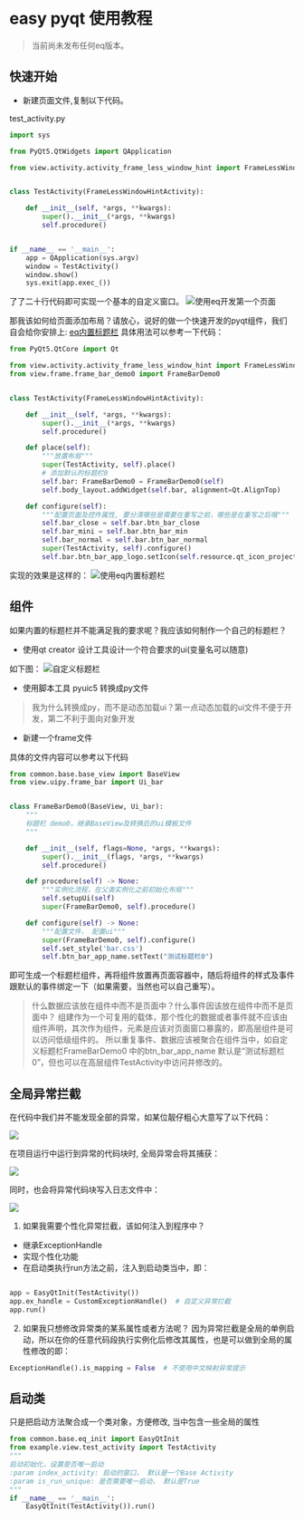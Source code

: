 # easy pyqt 使用教程

> 当前尚未发布任何eq版本。

## 快速开始

- 新建页面文件,复制以下代码。

test_activity.py

```python
import sys

from PyQt5.QtWidgets import QApplication

from view.activity.activity_frame_less_window_hint import FrameLessWindowHintActivity


class TestActivity(FrameLessWindowHintActivity):

    def __init__(self, *args, **kwargs):
        super().__init__(*args, **kwargs)
        self.procedure()


if __name__ == '__main__':
    app = QApplication(sys.argv)
    window = TestActivity()
    window.show()
    sys.exit(app.exec_())
```
了了二十行代码即可实现一个基本的自定义窗口。
![使用eq开发第一个页面](../img/教程第一个页面.png)

那我该如何给页面添加布局？请放心，说好的做一个快速开发的pyqt组件，我们自会给你安排上: [eq内置标题栏]()
具体用法可以参考一下代码：
```python
from PyQt5.QtCore import Qt

from view.activity.activity_frame_less_window_hint import FrameLessWindowHintActivity
from view.frame.frame_bar_demo0 import FrameBarDemo0


class TestActivity(FrameLessWindowHintActivity):

    def __init__(self, *args, **kwargs):
        super().__init__(*args, **kwargs)
        self.procedure()

    def place(self):
        """放置布局"""
        super(TestActivity, self).place()
        # 添加默认的标题栏0 
        self.bar: FrameBarDemo0 = FrameBarDemo0(self)
        self.body_layout.addWidget(self.bar, alignment=Qt.AlignTop)

    def configure(self):
        """配置页面及控件属性, 要分清哪些是需要在重写之前，哪些是在重写之后哦"""
        self.bar_close = self.bar.btn_bar_close
        self.bar_mini = self.bar.btn_bar_min
        self.bar_normal = self.bar.btn_bar_normal
        super(TestActivity, self).configure()
        self.bar.btn_bar_app_logo.setIcon(self.resource.qt_icon_project_png)
```
实现的效果是这样的：
![使用eq内置标题栏](../img/使用eq内置标题栏.gif)

## 组件

如果内置的标题栏并不能满足我的要求呢？我应该如何制作一个自己的标题栏？

- 使用qt creator 设计工具设计一个符合要求的ui(变量名可以随意)

如下图：
![自定义标题栏](../img/0x04设计自定义标题栏.PNG)

- 使用脚本工具 pyuic5 转换成py文件
> 我为什么转换成py，而不是动态加载ui？第一点动态加载的ui文件不便于开发，第二不利于面向对象开发
- 新建一个frame文件

具体的文件内容可以参考以下代码
```python
from common.base.base_view import BaseView
from view.uipy.frame_bar import Ui_bar


class FrameBarDemo0(BaseView, Ui_bar):
    """
    标题栏 demo0，继承BaseView及转换后的ui模板文件
    """

    def __init__(self, flags=None, *args, **kwargs):
        super().__init__(flags, *args, **kwargs)
        self.procedure()

    def procedure(self) -> None:
        """实例化流程，在父类实例化之前初始化布局"""
        self.setupUi(self)
        super(FrameBarDemo0, self).procedure()

    def configure(self) -> None:
        """配置文件， 配置ui"""
        super(FrameBarDemo0, self).configure()
        self.set_style('bar.css')
        self.btn_bar_app_name.setText("测试标题栏0")
```

即可生成一个标题栏组件，再将组件放置再页面容器中，随后将组件的样式及事件跟默认的事件绑定一下（如果需要，当然也可以自己重写）。
> 什么数据应该放在组件中而不是页面中？什么事件因该放在组件中而不是页面中？
> 组建作为一个可复用的载体，那个性化的数据或者事件就不应该由组件声明，其次作为组件，元素是应该对页面窗口暴露的，即高层组件是可以访问低级组件的。
> 所以重复事件、数据应该被聚合在组件当中，如自定义标题栏FrameBarDemo0 中的btn_bar_app_name 默认是“测试标题栏0”，但也可以在高层组件TestActivity中访问并修改的。

## 全局异常拦截

在代码中我们并不能发现全部的异常，如某位靓仔粗心大意写了以下代码：

![](../img/0x10未捕获除零异常.png)

在项目运行中运行到异常的代码块时, 全局异常会将其捕获：

![](../img/0x11除零异常被捕获.png)

同时，也会将异常代码块写入日志文件中：

![](../img/0x12除零异常被捕获并写入日志.png)

1. 如果我需要个性化异常拦截，该如何注入到程序中？
- 继承ExceptionHandle
- 实现个性化功能
- 在启动类执行run方法之前，注入到启动类当中，即：
```python

app = EasyQtInit(TestActivity())
app.ex_handle = CustomExceptionHandle()  # 自定义异常拦截
app.run()
```
2. 如果我只想修改异常类的某系属性或者方法呢？
因为异常拦截是全局的单例启动，所以在你的任意代码段执行实例化后修改其属性，也是可以做到全局的属性修改的即：
```python
ExceptionHandle().is_mapping = False  # 不使用中文映射异常提示
```

## 启动类

只是把启动方法聚合成一个类对象，方便修改, 当中包含一些全局的属性
```python
from common.base.eq_init import EasyQtInit
from example.view.test_activity import TestActivity
"""
启动初始化，设置是否唯一启动
:param index_activity: 启动的窗口， 默认是一个Base Activity
:param is_run_unique: 是否需要唯一启动， 默认是True
"""
if __name__ == '__main__':
    EasyQtInit(TestActivity()).run()
```



    

